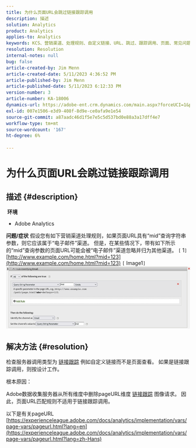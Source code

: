 ```yaml
---
title: 为什么页面URL会跳过链接跟踪调用
description: 描述
solution: Analytics
product: Analytics
applies-to: Analytics
keywords: KCS、营销渠道、处理规则、自定义链接、URL、跳过、跟踪调用、页面、常见问题解答
resolution: Resolution
internal-notes: null
bug: false
article-created-by: Jim Menn
article-created-date: 5/11/2023 4:36:52 PM
article-published-by: Jim Menn
article-published-date: 5/11/2023 6:12:33 PM
version-number: 3
article-number: KA-18006
dynamics-url: https://adobe-ent.crm.dynamics.com/main.aspx?forceUCI=1&pagetype=entityrecord&etn=knowledgearticle&id=fa97f106-1af0-ed11-8849-6045bd006295
exl-id: 007e1506-e3d9-408f-8d9e-ce0afa9e1e54
source-git-commit: a87aadc46d1f5e7e5c5d537bd0e88a3a17dff4e7
workflow-type: tm+mt
source-wordcount: '167'
ht-degree: 6%

---
```


# 为什么页面URL会跳过链接跟踪调用

## 描述 {#description}

<b> 环境</b>
- Adobe Analytics



<b>问题/症状</b>
假设您有如下营销渠道处理规则，如果页面URL具有“mid”查询字符串参数，则它应该属于“电子邮件”渠道。
但是，在某些情况下，带有如下所示的“mid”查询参数的页面URL可能会被“电子邮件”渠道忽略并归为其他渠道。
`[` 1`]`  [http://www.example.com/home.html?mid=123](http://www.example.com/home.html?mid=123)
`[` Image1`]`
![](assets/___fb97f106-1af0-ed11-8849-6045bd006295___.png)


## 解决方法 {#resolution}




检查服务器调用类型为 [链接跟踪](https://experienceleague.adobe.com/docs/analytics/implementation/vars/functions/tl-method.html?lang=zh-Hans) 例如自定义链接而不是页面查看。 如果是链接跟踪调用，则按设计工作。





根本原因：

Adobe数据收集服务器从所有维度中删除pageURL维度 [链接跟踪](https://experienceleague.adobe.com/docs/analytics/implementation/vars/functions/tl-method.html?lang=zh-Hans) 图像请求。 因此，页面URL匹配规则不适用于链接跟踪调用。

以下是有关pageURL [https://experienceleague.adobe.com/docs/analytics/implementation/vars/page-vars/pageurl.html?lang=en](https://experienceleague.adobe.com/docs/analytics/implementation/vars/page-vars/pageurl.html?lang=zh-Hans)
